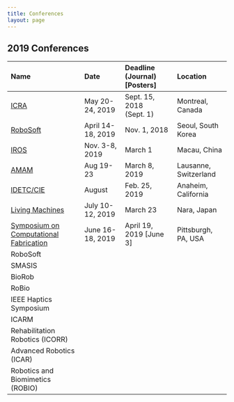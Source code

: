 ```yaml
---
title: Conferences
layout: page
---
```


## 2019 Conferences

| Name                                          | Date              | Deadline (Journal) [Posters] | Location              |
|:----------------------------------------------|:------------------|:--------------------------|:----------------------|
| [ICRA]                                   | May 20-24, 2019   | Sept. 15, 2018 (Sept. 1)  | Montreal, Canada      |
| [RoboSoft]                                    | April 14-18, 2019 | Nov. 1, 2018              | Seoul, South Korea    |
| [IROS]                                        | Nov. 3-8, 2019    | March 1                   | Macau, China          |
| [AMAM]                                        | Aug 19-23         | March 8, 2019             | Lausanne, Switzerland |
| [IDETC/CIE]                                   | August            | Feb. 25, 2019             | Anaheim, California   |
| [Living Machines]                             | July 10-12, 2019  | March 23                  | Nara, Japan           |
| [Symposium on Computational Fabrication]      | June 16-18, 2019  | April 19, 2019 [June 3]   | Pittsburgh, PA, USA   |
| RoboSoft                                      |              |                           |                       |
| SMASIS                                        |                   |                           |                       |
| BioRob                                        |                   |                           |                       |
| RoBio                                         |                   |                           |                       |
| IEEE Haptics Symposium                        |                   |                           |                       |
| ICARM                                         |                   |                           |                       |
| Rehabilitation Robotics (ICORR)               |                   |                           |                       |
| Advanced Robotics (ICAR)                      |                   |                           |                       |
| Robotics and Biomimetics (ROBIO)              |                   |                           |                       |

  [ICRA]: https://www.icra2019.org/
  [RoboSoft]: http://www.robosoft2019.org/
  [IROS]: http://www.iros2019.org/
  [AMAM]: http://adaptivemotion.org/
  [IDETC/CIE]: https://www.asme.org/events/idetccie
  [Living Machines]: http://livingmachinesconference.eu/2019/
  [Symposium on Computational Fabrication]: https://scf.acm.org/2019/
